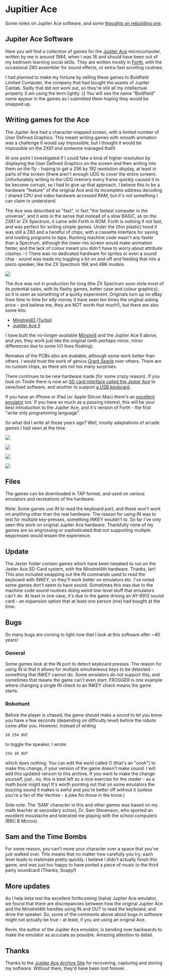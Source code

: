 # Jupitier Ace

Some notes on Jupiter Ace software, and some [thoughts on rebuilding one](hardware.md).


## Jupiter Ace Software

Here you will find a collection of games for the [Jupiter Ace](https://jupiter-ace.co.uk/whatisanace.html) microcomputer, written by me in around 1984, when I was 16 and should have been out of my bedroom learning social skills. They are written mostly in [Forth](https://jupiter-ace.co.uk/whatisforth.html), with the occasional Z80 assembler for sound effects, or extra-fast scrolling routines.

I had planned to make my fortune by selling these games to Boldfield Limited Computer, the company that had bought the assets of Jupiter Cantab. Sadly that did not work out, so they're still all my intellectual property (I am using the term lightly :)) You will see the name "Boldfield" name appear in the games as I submitted them hoping they would be snapped up.

## Writing games for the Ace

The Jupiter Ace had a character-mapped screen, with a limited number of User Defined Graphics. This meant writing games with smooth animation was a challenge (I would say impossible, but I thought it would be impossible on the ZX81 and someone managed that!)

At one point I investigated if I could fake a kind of higher resolution by displaying the User Defined Graphics on the screen and then writing into them on the fly - hoping to get a 256 by 192 resolution display, at least in parts of the screen (there aren't enough UDG to cover the entire screen). Unfortunately writing to the UDG memory every frame quickly caused it to be become corrupt, so I had to give up that approach. I believe this to be a hardware "feature" of the original Ace and its incomplete address decoding / shared CPU and video hardware accessed RAM, but it's not something I can claim to understand.

The Ace was described as "fast", in fact "the fastest computer in the universe", and it *was* in the sense that instead of a slow BASIC, as on the ZX81 or ZX Spectrum, it came with Forth in ROM. Forth is nothing if not fast, and was perfect for writing simple games. Under the (thin plastic) hood it was still a Z80 and a handful of chips, with a cassette interface for saving and loading programs to tape. Running machine code wasn't any faster than a Spectrum, although the lower-res screen would make animation faster, and the lack of colour meant you didn't have to worry about attribute clashes :-) There was no dedicated hardware for sprites or even a sound chip - sound was made my toggling a bit on and off and feeding that into a piezo speaker, like the ZX Spectrum 16K and 48K models.

![](jupiter_ace_advert.png)

The Ace was not in production for long (the ZX Spectrum soon stole most of its potential sales, with its flashy games, better case and colour graphics), so it is seen as something of a quirky experiment. Originals turn up on eBay from time to time for silly money (I have seen ten times the original asking price - and believe me, they are NOT worth that much!), but there are also some kits:


* [Minstrel4D (Turbo)](https://www.thefuturewas8bit.com/shop/tynemouth-products/minstrel4d.html) 
* [Jupiter Ace II](http://www.a2heaven.com/webshop/index.php?rt=product/product&product_id=175)

I have built the no-longer-available [Minstel4](https://www.thefuturewas8bit.com/minstrel4th.html) and the Jupiter Ace II above, and yes, they work just like the original (with perhaps minor, minor differences due to some I/O lines floating).

Remakes of the PCBs also are avalable, although some work better than others. I would trust the work of genius [Grant Searle](http://searle.x10host.com/JupiterAce/JupiterAce.html) over others. There are no custom chips, so there are not too many surprises. 

There continues to be new hardware made (for some crazy reason). If you look on Tindie there is now an [SD card interface called the Jester Ace](https://www.tindie.com/stores/dr_ian_johnson/) to save/load software, and another to support [a USB keyboard](https://peacockmedia.software/RC2014/minstrelkb/). 

If you have an iPhone or iPad (or Apple Silicon Mac) there's an [excellent emulator](https://apps.apple.com/us/app/jupiter-ace/id1581220883) too. If you have so much as a passing interest, this will be your best introduction to the Jupiter Ace, and it's version of Forth - the first "write only programming language".

So what did I write all those years ago? Well, mostly adaptations of arcade games I had seen at the time.

![](shot1.png)

![](shot2.png)

![](shot3.png)

![](shot4.png)

## Files

The games can be downloaded in TAP format, and used on various emulators and recreations of the hardware.

Note: Some games use IN to read the keyboard port, and these won't work on anything other than the real hardware.
The reason for using IN was to test for multiple key-presses, something INKEY wouldn't to. So far I've only seen this work on original Jupiter Ace hardware. Thankfully none of my games are so engrossing or sophisticated that not supporting multiple keypresses would lessen the experience.


## Update

The Jester folder contain games which have been tweaked to run on the Jester Ace SD-Card system, with the Minstrel4th hardware. Thanks, Ian!
This also included swapping out the IN commands used to read the keyboard with INKEY, so they'll work better on emulators etc.
I've noted some games don't seem to have sound. Sometimes this was due to the machine code sound routines doing weird low-level stuff that emulators can't do.
At least in one case, it's due to the game driving an AY-8912 sound card - an expansion option that at least one person (me) had bought at the time.

## Bugs

So many bugs are coming to light now that I look at this software after ~40 years!

### General

Some games look at the IN port to detect keyboard presses. The reason for using IN is that it allows for multiple simultaneous keys to be detected - something that INKEY cannot do. Some emulators do not support this, and sometimes that means the game can't even start. FROGGER is one example where changing a single IN check to an INKEY check means the game starts.

### Robohunt

Before the player is chased, the game should make a sound to let you know you have a few seconds (depending on difficulty level) before the robots come after you. However, instead of writing 

```
10 254 OUT
```

to toggle the speaker, I wrote:

```
254 10 OUT
```

which does nothing. You can edit the word called O (that's an "oooh") to make this change, if your version of the game doesn't make sound. I will add this updated version to this archive. If you want to make the change yourself, just.. no, this is best left as a nice exercise for the reader - as a math book might say! It's worth pointing out that on some emulators the buzzing sound it makes is awful and you're better off without it (unless you're a fan of the Vectrex - a joke for those in the know.)

Side note: The 'SAM' character in this and other games was based on my math teacher at secondary school, Dr. Sam Stevenson, who sported an excellent moustache and tolerated me playing with the school computers (BBC B Micros).

## Sam and the Time Bombs

For some reason, you can't move your character over a space that you've just walked over. This means that no matter how carefully you try, each level leads to stalemate pretty quickly. I believe I didn't actually finish this game, and was just too happy to have ported a piece of music to the third party soundcard (Thanks, Soapy!)

## More updates

As I help beta test the excellent forthcoming (haha) Jupiter Ace emulator, we found that there are discrepancies between how the original Jupiter Ace and the Minstrel4th handles using IN and OUT to read the keyboard, and drive the speaker. So, some of the comments above about bugs in software might not actually be true - at least, if you are using an original Ace.

Kevin, the author of the Jupiter Ace emulator, is bending over backwards to make the emulator as accurate as possible. Amazing attention to detail.


## Thanks

Thanks to the [Jupiter Ace Archive Site](https://jupiter-ace.co.uk) for recovering, capturing and storing my software. Without them, they'd have been lost forever.
